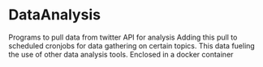 # DataAnalysis

Programs to pull data from twitter API for analysis
Adding this pull to scheduled cronjobs for data gathering on certain topics.
This data fueling the use of other data analysis tools.
Enclosed in a docker container
